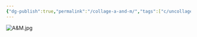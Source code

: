 ```yaml
---
{"dg-publish":true,"permalink":"/collage-a-and-m/","tags":["c/uncollage","c/N-AM","c/letters","c/man","c/woman","c/colour-beje","c/colour-pink","c/portrait","c/2022"],"created":"2024-06-28T12:56:46.000-04:00","updated":"2025-08-01T08:49:54.803-04:00"}
---
```



![A&M.jpg](/img/user/MEDIA/A&M.jpg)
